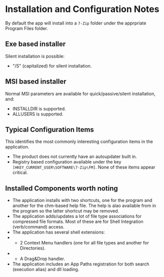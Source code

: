 # Installation and Configuration Notes
By default the app will install into a `7-Zip` folder under the apprpriate Program Files folder.

## Exe based installer

Silent installation is possible:  

* "/S" (capitalized) for silent installation. 

## MSI based installer

Normal MSI parameters are available for quick/passive/silent installation, and:

* INSTALLDIR is supported.
* ALLUSERS is supported.

## Typical Configuration Items 

This identifies the most commonly interesting configuration items in the application.

* The product does not currently have an autoupdater built in.
* Registry based configuration available under the key `[HKEY_CURRENT_USER\SOFTWARE\7-Zip\FM]`.  None of these items appear critical.

## Installed Components worth noting

* The application installs with two shortcuts, one for the program and another for the chm-based help file.  The help is alao available from in the program so the latter shortcut may be removed.
* The application adds/updates a lot of file type associations for compressed file formats.  Most of these are for Shell Integration (verb/command) access.
* The application has several shell extensions:
* * 2 Context Menu handlers (one for all file types and another for Directories).
* * A Drag&Drop handler.
* The application includes an App Paths registration for both search (execution alias) and dll loading.